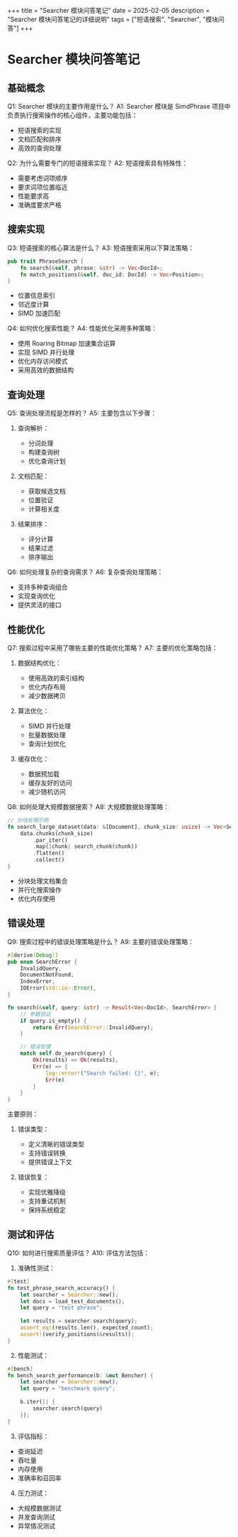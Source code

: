 +++
title = "Searcher 模块问答笔记"
date = 2025-02-05
description = "Searcher 模块问答笔记的详细说明"
tags = ["短语搜索", "Searcher", "模块问答"]
+++

# Searcher 模块问答笔记

## 基础概念

Q1: Searcher 模块的主要作用是什么？
A1: Searcher 模块是 SimdPhrase 项目中负责执行搜索操作的核心组件，主要功能包括：
- 短语搜索的实现
- 文档匹配和排序
- 高效的查询处理

Q2: 为什么需要专门的短语搜索实现？
A2: 短语搜索具有特殊性：
- 需要考虑词项顺序
- 要求词项位置临近
- 性能要求高
- 准确度要求严格

## 搜索实现

Q3: 短语搜索的核心算法是什么？
A3: 短语搜索采用以下算法策略：
```rust
pub trait PhraseSearch {
    fn search(&self, phrase: &str) -> Vec<DocId>;
    fn match_positions(&self, doc_id: DocId) -> Vec<Position>;
}
```
- 位置信息索引
- 邻近度计算
- SIMD 加速匹配

Q4: 如何优化搜索性能？
A4: 性能优化采用多种策略：
- 使用 Roaring Bitmap 加速集合运算
- 实现 SIMD 并行处理
- 优化内存访问模式
- 采用高效的数据结构

## 查询处理

Q5: 查询处理流程是怎样的？
A5: 主要包含以下步骤：
1. 查询解析：
   - 分词处理
   - 构建查询树
   - 优化查询计划

2. 文档匹配：
   - 获取候选文档
   - 位置验证
   - 计算相关度

3. 结果排序：
   - 评分计算
   - 结果过滤
   - 排序输出

Q6: 如何处理复杂的查询需求？
A6: 复杂查询处理策略：
- 支持多种查询组合
- 实现查询优化
- 提供灵活的接口

## 性能优化

Q7: 搜索过程中采用了哪些主要的性能优化策略？
A7: 主要的优化策略包括：
1. 数据结构优化：
   - 使用高效的索引结构
   - 优化内存布局
   - 减少数据拷贝

2. 算法优化：
   - SIMD 并行处理
   - 批量数据处理
   - 查询计划优化

3. 缓存优化：
   - 数据预加载
   - 缓存友好的访问
   - 减少随机访问

Q8: 如何处理大规模数据搜索？
A8: 大规模数据处理策略：
```rust
// 分块处理示例
fn search_large_dataset(data: &[Document], chunk_size: usize) -> Vec<SearchResult> {
    data.chunks(chunk_size)
        .par_iter()
        .map(|chunk| search_chunk(chunk))
        .flatten()
        .collect()
}
```
- 分块处理文档集合
- 并行化搜索操作
- 优化内存使用

## 错误处理

Q9: 搜索过程中的错误处理策略是什么？
A9: 主要的错误处理策略：
```rust
#[derive(Debug)]
pub enum SearchError {
    InvalidQuery,
    DocumentNotFound,
    IndexError,
    IOError(std::io::Error),
}

fn search(&self, query: &str) -> Result<Vec<DocId>, SearchError> {
    // 参数验证
    if query.is_empty() {
        return Err(SearchError::InvalidQuery);
    }

    // 错误处理
    match self.do_search(query) {
        Ok(results) => Ok(results),
        Err(e) => {
            log::error!("Search failed: {}", e);
            Err(e)
        }
    }
}
```

主要原则：
1. 错误类型：
   - 定义清晰的错误类型
   - 支持错误转换
   - 提供错误上下文

2. 错误恢复：
   - 实现优雅降级
   - 支持重试机制
   - 保持系统稳定

## 测试和评估

Q10: 如何进行搜索质量评估？
A10: 评估方法包括：
1. 准确性测试：
```rust
#[test]
fn test_phrase_search_accuracy() {
    let searcher = Searcher::new();
    let docs = load_test_documents();
    let query = "test phrase";
    
    let results = searcher.search(query);
    assert_eq!(results.len(), expected_count);
    assert!(verify_positions(&results));
}
```

2. 性能测试：
```rust
#[bench]
fn bench_search_performance(b: &mut Bencher) {
    let searcher = Searcher::new();
    let query = "benchmark query";
    
    b.iter(|| {
        searcher.search(query)
    });
}
```

3. 评估指标：
- 查询延迟
- 吞吐量
- 内存使用
- 准确率和召回率

4. 压力测试：
- 大规模数据测试
- 并发查询测试
- 异常情况测试